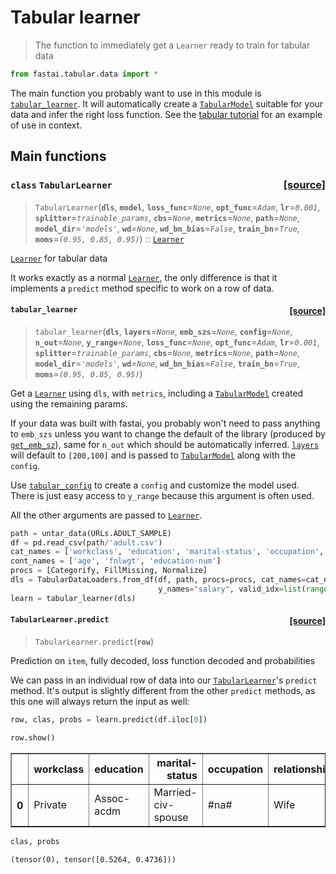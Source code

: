 # Tabular learner
> The function to immediately get a `Learner` ready to train for tabular data


```python
from fastai.tabular.data import *
```

The main function you probably want to use in this module is [`tabular_learner`](/tabular.learner.html#tabular_learner). It will automatically create a [`TabularModel`](/tabular.model.html#TabularModel) suitable for your data and infer the right loss function. See the [tabular tutorial](http://docs.fast.ai/tutorial.tabular) for an example of use in context.

## Main functions


<h3 id="TabularLearner" class="doc_header"><code>class</code> <code>TabularLearner</code><a href="https://github.com/fastai/fastai/tree/master/fastai/tabular/learner.py#L12" class="source_link" style="float:right">[source]</a></h3>

> <code>TabularLearner</code>(**`dls`**, **`model`**, **`loss_func`**=*`None`*, **`opt_func`**=*`Adam`*, **`lr`**=*`0.001`*, **`splitter`**=*`trainable_params`*, **`cbs`**=*`None`*, **`metrics`**=*`None`*, **`path`**=*`None`*, **`model_dir`**=*`'models'`*, **`wd`**=*`None`*, **`wd_bn_bias`**=*`False`*, **`train_bn`**=*`True`*, **`moms`**=*`(0.95, 0.85, 0.95)`*) :: [`Learner`](/learner.html#Learner)

[`Learner`](/learner.html#Learner) for tabular data


It works exactly as a normal [`Learner`](/learner.html#Learner), the only difference is that it implements a `predict` method specific to work on a row of data.


<h4 id="tabular_learner" class="doc_header"><code>tabular_learner</code><a href="https://github.com/fastai/fastai/tree/master/fastai/tabular/learner.py#L26" class="source_link" style="float:right">[source]</a></h4>

> <code>tabular_learner</code>(**`dls`**, **`layers`**=*`None`*, **`emb_szs`**=*`None`*, **`config`**=*`None`*, **`n_out`**=*`None`*, **`y_range`**=*`None`*, **`loss_func`**=*`None`*, **`opt_func`**=*`Adam`*, **`lr`**=*`0.001`*, **`splitter`**=*`trainable_params`*, **`cbs`**=*`None`*, **`metrics`**=*`None`*, **`path`**=*`None`*, **`model_dir`**=*`'models'`*, **`wd`**=*`None`*, **`wd_bn_bias`**=*`False`*, **`train_bn`**=*`True`*, **`moms`**=*`(0.95, 0.85, 0.95)`*)

Get a [`Learner`](/learner.html#Learner) using `dls`, with `metrics`, including a [`TabularModel`](/tabular.model.html#TabularModel) created using the remaining params.


If your data was built with fastai, you probably won't need to pass anything to `emb_szs` unless you want to change the default of the library (produced by [`get_emb_sz`](/tabular.model.html#get_emb_sz)), same for `n_out` which should be automatically inferred. [`layers`](/layers.html) will default to `[200,100]` and is passed to [`TabularModel`](/tabular.model.html#TabularModel) along with the `config`.

Use [`tabular_config`](/tabular.model.html#tabular_config) to create a `config` and customize the model used. There is just easy access to `y_range` because this argument is often used.

All the other arguments are passed to [`Learner`](/learner.html#Learner).

```python
path = untar_data(URLs.ADULT_SAMPLE)
df = pd.read_csv(path/'adult.csv')
cat_names = ['workclass', 'education', 'marital-status', 'occupation', 'relationship', 'race']
cont_names = ['age', 'fnlwgt', 'education-num']
procs = [Categorify, FillMissing, Normalize]
dls = TabularDataLoaders.from_df(df, path, procs=procs, cat_names=cat_names, cont_names=cont_names, 
                                 y_names="salary", valid_idx=list(range(800,1000)), bs=64)
learn = tabular_learner(dls)
```


<h4 id="TabularLearner.predict" class="doc_header"><code>TabularLearner.predict</code><a href="https://github.com/fastai/fastai/tree/master/fastai/tabular/learner.py#L14" class="source_link" style="float:right">[source]</a></h4>

> <code>TabularLearner.predict</code>(**`row`**)

Prediction on `item`, fully decoded, loss function decoded and probabilities


We can pass in an individual row of data into our [`TabularLearner`](/tabular.learner.html#TabularLearner)'s `predict` method. It's output is slightly different from the other `predict` methods, as this one will always return the input as well:

```python
row, clas, probs = learn.predict(df.iloc[0])
```

```python
row.show()
```


<table border="1" class="dataframe">
  <thead>
    <tr style="text-align: right;">
      <th></th>
      <th>workclass</th>
      <th>education</th>
      <th>marital-status</th>
      <th>occupation</th>
      <th>relationship</th>
      <th>race</th>
      <th>education-num_na</th>
      <th>age</th>
      <th>fnlwgt</th>
      <th>education-num</th>
      <th>salary</th>
    </tr>
  </thead>
  <tbody>
    <tr>
      <th>0</th>
      <td>Private</td>
      <td>Assoc-acdm</td>
      <td>Married-civ-spouse</td>
      <td>#na#</td>
      <td>Wife</td>
      <td>White</td>
      <td>False</td>
      <td>49.0</td>
      <td>101320.001685</td>
      <td>12.0</td>
      <td>&lt;50k</td>
    </tr>
  </tbody>
</table>


```python
clas, probs
```




    (tensor(0), tensor([0.5264, 0.4736]))


